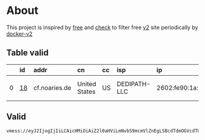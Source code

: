 
# About

This project is inspired by [free](https://github.com/freefq/free) and [check](https://github.com/yeahwu/check) to filter free [v2](https://github.com/v2fly/v2ray-core) site periodically by [docker-v2](https://hub.docker.com/r/v2ray/official)

    

## Table valid
|    | id                   | addr          | cn            | cc   | isp          | ip                        | chatgpt          |
|---:|:---------------------|:--------------|:--------------|:-----|:-------------|:--------------------------|:-----------------|
|  0 | [18](config/18.json) | cf.noaries.de | United States | US   | DEDIPATH-LLC | 2602:fe90:1a:1::81b7:b0dc | Yes (Region: US) |

## Valid
```
vmess://eyJ2IjogIjIiLCAicHMiOiAiZ2l0aHViLmNvbS9mcmVlZnEgLSBcdTdmOGVcdTU2ZmRDbG91ZEZsYXJlXHU4MjgyXHU3MGI5IDE4IiwgImFkZCI6ICJjZi5ub2FyaWVzLmRlIiwgInBvcnQiOiAiMjA4MiIsICJ0eXBlIjogIm5vbmUiLCAiaWQiOiAiNjdjNWNlNDUtN2I0OC00NzNlLWJmMjUtZTRjODMwYjBlZDI0IiwgImFpZCI6ICIwIiwgIm5ldCI6ICJ3cyIsICJwYXRoIjogIi9hcmllcz9lZD0yMDQ4IiwgImhvc3QiOiAiZGVkaXBhdGgyLmlpaW8ud2lraSIsICJ0bHMiOiAiIn0=
```


